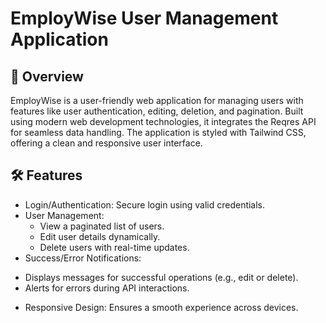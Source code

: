 # EmployWise User Management Application

## 🚀 Overview
EmployWise is a user-friendly web application for managing users with features like user authentication, editing, deletion, and pagination. Built using modern web development technologies, it integrates the Reqres API for seamless data handling. The application is styled with Tailwind CSS, offering a clean and responsive user interface.

## 🛠️ Features
- Login/Authentication: Secure login using valid credentials.
- User Management:
     - View a paginated list of users.
     - Edit user details dynamically.
     - Delete users with real-time updates.
- Success/Error Notifications:
* Displays messages for successful operations (e.g., edit or delete).
* Alerts for errors during API interactions.
- Responsive Design: Ensures a smooth experience across devices.

